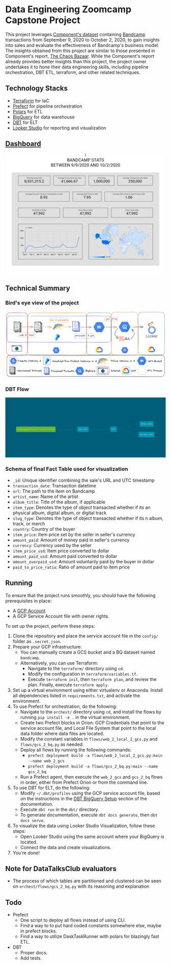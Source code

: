 # Data Engineering Zoomcamp Capstone Project 
This project leverages [Component's dataset](https://components.one/datasets/bandcamp-sales) containing [Bandcamp](https://bandcamp.com/) transactions from September 9, 2020 to October 2, 2020, to gain insights into sales and evaluate the effectiveness of Bandcamp's business model. The insights obtained from this project are similar to those presented in Component's report, [The Chaos Bazaar](https://components.one/posts/bandcamp-the-chaos-bazaar). While the Component's report already provides better insights than this project, the project owner undertakes it to hone their data engineering skills, including pipeline orchestration, DBT ETL, terraform, and other related techniques.

## Technology Stacks
- [Terraform](https://www.terraform.io/) for IaC
- [Prefect](https://www.prefect.io/) for pipeline orchestration
- [Polars](https://www.pola.rs/) for ETL
- [BigQuery](https://cloud.google.com/bigquery) for data warehouse  
- [DBT](https://www.getdbt.com/) for ELT
- [Looker Studio](https://lookerstudio.google.com/navigation/reporting) for reporting and visualization

## [Dashboard](https://lookerstudio.google.com/reporting/e1170d06-3785-4092-ae2d-483773b95acc)
![Dashboard](dashboard.png)

## Technical Summary

### Bird's eye view of the project
![All Flow](all_flow.png)
### DBT Flow
![DBT Flow](dbt_flow.png)
### Schema of final Fact Table used for visualization
- `_id`: Unique identifier combining the sale's URL and UTC timestamp
- `transaction_date`: Transaction datetime
- `url`: The path to the item on Bandcamp
- `artist_name`: Name of the artist
- `album_title`: Title of the album, if applicable
- `item_type`: Denotes the type of object transacted whether if its an physical album, digital album, or digital track
- `slug_type`: Denotes the type of object transacted whether if its n album, track, or merch
- `country`: Country of the buyer
- `item_price`: Item price set by the seller in seller's currency
- `amount_paid`: Amount of money paid in seller's currency
- `currency`: Currency used by the seller
- `item_price_usd`: Item price converted to dollar
- `amount_paid_usd`: Amount paid converted to dollar
- `amount_overpaid_usd`: Amount voluntarily paid by the buyer in dollar
- `paid_to_price_ratio`: Ratio of amount paid to item price

## Running

To ensure that the project runs smoothly, you should have the following prerequisites in place:
- A [GCP Account](https://cloud.google.com/)
- A GCP Service Account file with owner rights.

To set up the project, perform these steps:
1. Clone the repository and place the service account file in the `config/` folder as `.secret.json`.
2. Prepare your GCP infrastructure:
   - You can manually create a GCS bucket and a BQ dataset named `bandcamp`.
   - Alternatively, you can use Terraform:
      - Navigate to the `terraform/` directory using `cd`.
      - Modify the configuration in `terraform/variables.tf`.
      - Execute `terraform init`, then `terraform plan`, and review the plan. Finally, execute `terraform apply`.
3. Set up a virtual environment using either virtualenv or Anaconda. Install all dependencies listed in `requirements.txt`, and activate the environment.
4. To use Prefect for orchestration, do the following:
   - Navigate to the `orchest/` directory using `cd`, and install the flows by running `pip install -e .` in the virtual environment.
   - Create two Prefect blocks in Orion: GCP Credentials that point to the service account file, and Local File System that point to the local data folder where data files are located.
   - Modify the constant variables in `flows/web_2_local_2_gcs.py` and `flows/gcs_2_bq.py` as needed.
   - Deploy all flows by running the following commands:
     - `prefect deployment build -a flows/web_2_local_2_gcs.py:main --name web_2_gcs`
     - `prefect deployment build -a flows/gcs_2_bq.py:main --name gcs_2_bq`
   - Run a Prefect agent, then execute the `web_2_gcs` and `gcs_2_bq` flows in order, either from Prefect Orion or from the command line.
5. To use DBT for ELT, do the following:
   - Modify `~/.dbt/profiles` using the GCP service account file, based on the instructions in the [DBT BigQuery Setup](https://docs.getdbt.com/reference/warehouse-setups/bigquery-setup#service-account-file) section of the documentation.
   - Execute `dbt run` in the `dbt/` directory.
   - To generate documentation, execute `dbt docs generate`, then `dbt docs serve`.
6. To visualize the data using Looker Studio Visualization, follow these steps:
   - Open Looker Studio using the same account where your BigQuery is located.
   - Connect the data and create visualizations.
7. You're done!

## Note for DataTalksClub evaluators
- The process of which tables are partitioned and clustered can be seen on `orchest/flows/gcs_2_bq.py` with its reasoning and explanation

## Todo
- Prefect
   - One script to deploy all flows instead of using CLI.
   - Find a way to to put hard coded constants somewhere else, maybe in prefect blocks.
   - Find a way to utilize DaskTaskRunner with polars for blazingly fast ETL.
- DBT
   - Proper docs.
   - Add tests.
